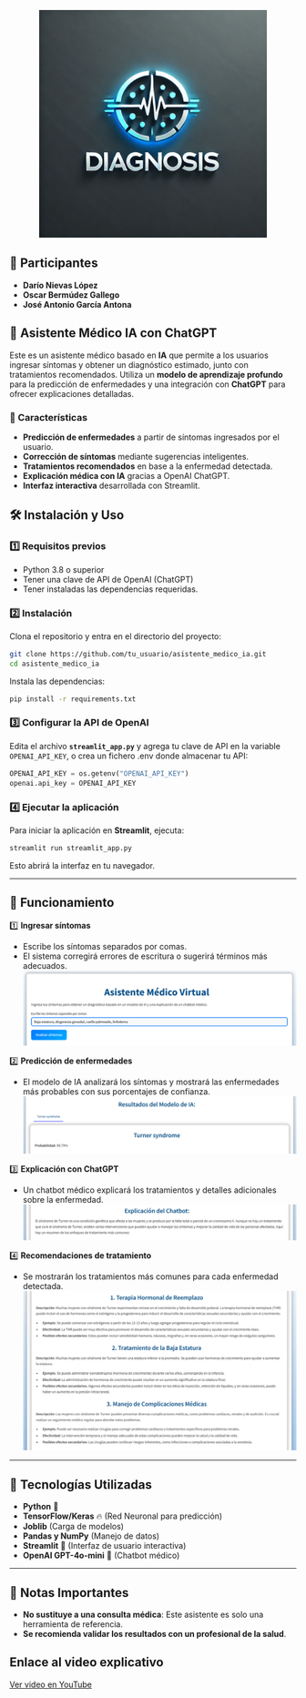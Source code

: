 <p align="center">
  <img src="styles/logo.png" alt="Asistente Médico IA" width="400"/>
</p>

## 👥 Participantes

- **Darío Nievas López**  
- **Oscar Bermúdez Gallego**  
- **José Antonio García Antona**  

## 🏥 Asistente Médico IA con ChatGPT

Este es un asistente médico basado en **IA** que permite a los usuarios ingresar síntomas y obtener un diagnóstico estimado, junto con tratamientos recomendados. Utiliza un **modelo de aprendizaje profundo** para la predicción de enfermedades y una integración con **ChatGPT** para ofrecer explicaciones detalladas.

### 🚀 Características

- **Predicción de enfermedades** a partir de síntomas ingresados por el usuario.
- **Corrección de síntomas** mediante sugerencias inteligentes.
- **Tratamientos recomendados** en base a la enfermedad detectada.
- **Explicación médica con IA** gracias a OpenAI ChatGPT.
- **Interfaz interactiva** desarrollada con Streamlit.

## 🛠️ Instalación y Uso

### 1️⃣ Requisitos previos

- Python 3.8 o superior
- Tener una clave de API de OpenAI (ChatGPT)
- Tener instaladas las dependencias requeridas.

### 2️⃣ Instalación

Clona el repositorio y entra en el directorio del proyecto:

```bash
git clone https://github.com/tu_usuario/asistente_medico_ia.git
cd asistente_medico_ia
```

Instala las dependencias:

```bash
pip install -r requirements.txt
```

### 3️⃣ Configurar la API de OpenAI

Edita el archivo **`streamlit_app.py`** y agrega tu clave de API en la variable `OPENAI_API_KEY`, o crea un fichero .env donde almacenar tu API:

```python
OPENAI_API_KEY = os.getenv("OPENAI_API_KEY")
openai.api_key = OPENAI_API_KEY
```

### 4️⃣ Ejecutar la aplicación

Para iniciar la aplicación en **Streamlit**, ejecuta:

```bash
streamlit run streamlit_app.py
```

Esto abrirá la interfaz en tu navegador.

---

## 🎯 Funcionamiento

1️⃣ **Ingresar síntomas**  
   - Escribe los síntomas separados por comas.  
   - El sistema corregirá errores de escritura o sugerirá términos más adecuados.
  ![Ingresar síntomas](./imagen/imagen1.png)


2️⃣ **Predicción de enfermedades**  
   - El modelo de IA analizará los síntomas y mostrará las enfermedades más probables con sus porcentajes de confianza.
  ![Ingresar síntomas](./imagen/imagen2.png)

3️⃣ **Explicación con ChatGPT**  
   - Un chatbot médico explicará los tratamientos y detalles adicionales sobre la enfermedad.
  ![Explicación con ChatGPT](./imagen/imagen3.png)

     
4️⃣ **Recomendaciones de tratamiento**  
   - Se mostrarán los tratamientos más comunes para cada enfermedad detectada.
  ![Recomendaciones de tratamiento](./imagen/imagen4.png)

---

## 💪 Tecnologías Utilizadas

- **Python** 🐍
- **TensorFlow/Keras** 🔥 (Red Neuronal para predicción)
- **Joblib** (Carga de modelos)
- **Pandas y NumPy** (Manejo de datos)
- **Streamlit** 🎨 (Interfaz de usuario interactiva)
- **OpenAI GPT-4o-mini** 🤖 (Chatbot médico)

---

## 📌 Notas Importantes

- **No sustituye a una consulta médica**: Este asistente es solo una herramienta de referencia.
- **Se recomienda validar los resultados con un profesional de la salud**.

## Enlace al video explicativo
[Ver video en YouTube](https://youtu.be/hqtpbRkKN68)


